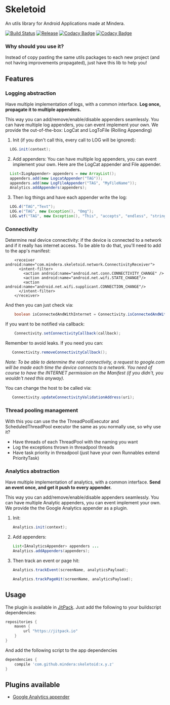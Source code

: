 # Skeletoid
An utils library for Android Applications made at Mindera.

[![Build Status](https://travis-ci.org/Mindera/skeletoid.svg)](https://travis-ci.org/Mindera/skeletoid)
[![Release](https://jitpack.io/v/mindera/skeletoid.svg)](https://jitpack.io/#mindera/skeletoid)
[![Codacy Badge](https://api.codacy.com/project/badge/Grade/86fd0ce3d3314d4f93999f98dbd96f26)](https://www.codacy.com/app/Skeletoid/skeletoid?utm_source=github.com&amp;utm_medium=referral&amp;utm_content=Mindera/skeletoid&amp;utm_campaign=Badge_Grade)
[![Codacy Badge](https://api.codacy.com/project/badge/Coverage/86fd0ce3d3314d4f93999f98dbd96f26)](https://www.codacy.com/app/Skeletoid/skeletoid?utm_source=github.com&utm_medium=referral&utm_content=Mindera/skeletoid&utm_campaign=Badge_Coverage)

### Why should you use it?
Instead of copy pasting the same utils packages to each new project (and not having improvements propagated), just have this lib to help you! 


## Features

### Logging abstraction
Have multiple implementation of logs, with a common interface. **Log once, propagate it to multiple appenders.** 

This way you can add/remove/enable/disable appenders seamlessly.
You can have multiple log appenders, you can event implement your own. We provide the out-of-the-box: LogCat and LogToFile (Rolling Appending)

1. Init (if you don't call this, every call to LOG will be ignored):

  ```java  
    LOG.init(context);
  ```

2. Add appenders:
    You can have multiple log appenders, you can event implement your own.
      Here are the LogCat appender and File appender.

  ```java
    List<ILogAppender> appenders = new ArrayList();
    appenders.add(new LogcatAppender("TAG")); 
    appenders.add(new LogFileAppender("TAG", "MyFileName"));
    Analytics.addAppenders(appenders);
  ```

3. Then log things and have each appender write the log:

 ```java
   LOG.d("TAG","Text");
   LOG.e("TAG", new Exception(), "Omg");
   LOG.wtf("TAG", new Exception(), "This", "accepts", "endless", "strings");
 ```


### Connectivity
Determine real device connectivity: if the device is connected to a network and if it really has internet access.
To be able to do that, you'll need to add to the app's manifest:

 ```android
     <receiver android:name="com.mindera.skeletoid.network.ConnectivityReceiver">
       <intent-filter>
         <action android:name="android.net.conn.CONNECTIVITY_CHANGE" />
         <action android:name="android.net.wifi.STATE_CHANGE"/>
         <action android:name="android.net.wifi.supplicant.CONNECTION_CHANGE"/>
       </intent-filter>
     </receiver>
 ```
 
And then you can just check via:

 ```java
     boolean isConnectedAndWithInternet = Connectivity.isConnectedAndWithInternetAvailable(context);
 ```
   
If you want to be notified via callback:
   
 ```java
     Connectivity.setConnectivityCallback(callback);
 ```

Remember to avoid leaks. If you need you can:

```java
   Connectivity.removeConnectivityCallback();
```
   

_Note: To be able to determine the real connectivity, a request to google.com will be made each time the device connects to a network. You need of course to have the INTERNET permission on the Manifest (if you didn't, you wouldn't need this anyway)._

You can change the host to be called via:

```java
   Connectivity.updateConnectivityValidationAddress(uri);
```

### Thread pooling management
With this you can use the the ThreadPoolExecutor and ScheduledThreadPool executor the same as you normally use, so why use it?
- Have threads of each ThreadPool with the naming you want
- Log the exceptions thrown in threadpool threads
- Have task priority in threadpool (just have your own Runnables extend PriorityTask)


### Analytics abstraction
Have multiple implementation of analytics, with a common interface. **Send an event once, and get it push to every appender.** 

This way you can add/remove/enable/disable appenders seamlessly.
You can have multiple Analytic appenders, you can event implement your own. We provide the the Google Analytics appender as a plugin. 

1. Init:

    ```java  
    Analytics.init(context);
    ```

2. Add appenders:
    

    ```java
    List<IAnalyticsAppender> appenders ...
    Analytics.addAppenders(appenders);
    ```
    
3. Then track an event or page hit:

   ```java
   Analytics.trackEvent(screenName, analyticsPayload);
   ```

   ```java
   Analytics.trackPageHit(screenName, analyticsPayload);
   ```

## Usage

The plugin is available in [JitPack](https://jitpack.io/). Just add the following to your buildscript dependencies:

```groovy
repositories {
    maven {
        url "https://jitpack.io"
    }
}

```
And add the following script to the app dependencies

```groovy
dependencies {
    compile 'com.github.mindera:skeletoid:x.y.z'
}
```


## Plugins available
* [Google Analytics appender](https://github.com/Mindera/skeletoid-googleanalytics)

